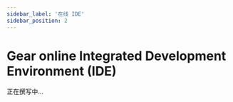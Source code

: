 ```yaml
---
sidebar_label: '在线 IDE'
sidebar_position: 2
---
```


# Gear online Integrated Development Environment (IDE)

正在撰写中...